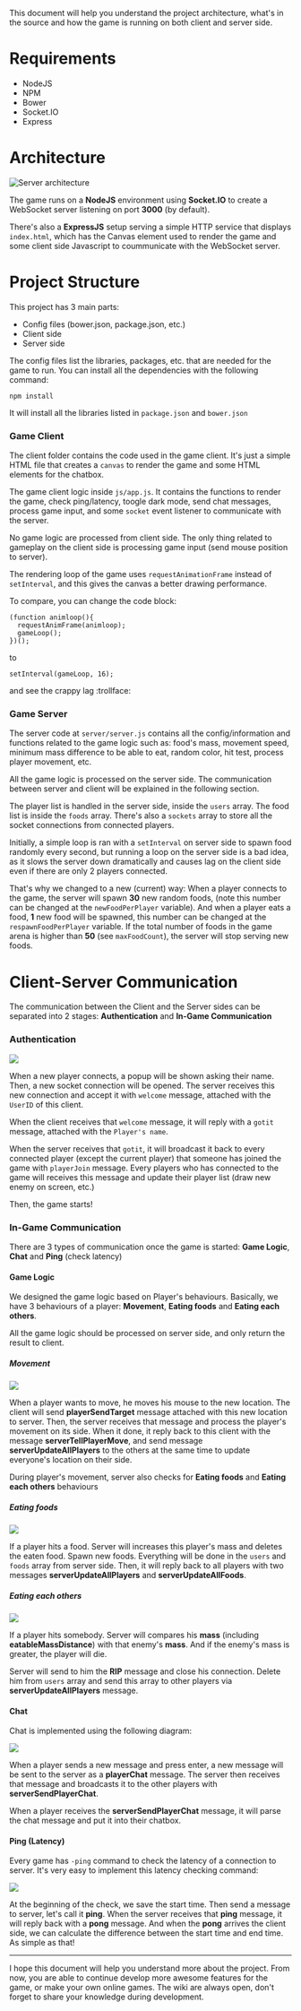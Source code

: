 This document will help you understand the project architecture, what's in the source and how the game is running on both client and server side.

# Requirements
- NodeJS
- NPM
- Bower
- Socket.IO
- Express

# Architecture
![Server architecture](http://i.imgur.com/Zw561RV.png)

The game runs on a **NodeJS** environment using **Socket.IO** to create a WebSocket server listening on port **3000** (by default).

There's also a **ExpressJS** setup serving a simple HTTP service that displays `index.html`, which has the Canvas element used to render the game and some client side Javascript to coummunicate with the WebSocket server.

# Project Structure
This project has 3 main parts:
- Config files (bower.json, package.json, etc.)
- Client side
- Server side

The config files list the libraries, packages, etc. that are needed for the game to run. You can install all the dependencies with the following command:

```
npm install
```

It will install all the libraries listed in `package.json` and `bower.json`

### Game Client

The client folder contains the code used in the game client. It's just a simple HTML file that creates a `canvas` to render the game and some HTML elements for the chatbox.

The game client logic inside `js/app.js`. It contains the functions to render the game, check ping/latency, toogle dark mode, send chat messages, process game input, and some `socket` event listener to communicate with the server.

No game logic are processed from client side. The only thing related to gameplay on the client side is processing game input (send mouse position to server).

The rendering loop of the game uses `requestAnimationFrame` instead of `setInterval`, and this gives the canvas a better drawing performance.

To compare, you can change the code block:

```
(function animloop(){
  requestAnimFrame(animloop);
  gameLoop();
})();
```

to

```
setInterval(gameLoop, 16);
```

and see the crappy lag :trollface: 

### Game Server

The server code at `server/server.js` contains all the config/information and functions related to the game logic such as: food's mass, movement speed, minimum mass difference to be able to eat, random color, hit test, process player movement, etc.

All the game logic is processed on the server side. The communication between server and client will be explained in the following section.

The player list is handled in the server side, inside the `users` array. The food list is inside the `foods` array. There's also a `sockets` array to store all the socket connections from connected players.

Initially, a simple loop is ran with a `setInterval` on server side to spawn food randomly every second, but running a loop on the server side is a bad idea, as it slows the server down dramatically and causes lag on the client side even if there are only 2 players connected. 

That's why we changed to a new (current) way: When a player connects to the game, the server will spawn **30** new random foods, (note this number can be changed at the `newFoodPerPlayer` variable). And when a player eats a food, **1** new food will be spawned, this number can be changed at the `respawnFoodPerPlayer` variable. If the total number of foods in the game arena is higher than **50** (see `maxFoodCount`), the server will stop serving new foods.

# Client-Server Communication

The communication between the Client and the Server sides can be separated into 2 stages: **Authentication** and **In-Game Communication**

### Authentication

![](http://i.imgur.com/q0WWIxt.png)
 
When a new player connects, a popup will be shown asking their name. Then, a new socket connection will be opened. The server receives this new connection and accept it with `welcome` message, attached with the `UserID` of this client.

When the client receives that `welcome` message, it will reply with a `gotit` message, attached with the `Player's name`. 

When the server receives that `gotit`, it will broadcast it back to every connected player (except the current player) that someone has joined the game with `playerJoin` message. Every players who has connected to the game will receives this message and update their player list (draw new enemy on screen, etc.)

Then, the game starts!

### In-Game Communication
There are 3 types of communication once the game is started: **Game Logic**, **Chat** and **Ping** (check latency)
#### Game Logic
We designed the game logic based on Player's behaviours. Basically, we have 3 behaviours of a player: **Movement**, **Eating foods** and **Eating each others**.

All the game logic should be processed on server side, and only return the result to client.

##### Movement
![](http://i.imgur.com/XUMm9EC.png)

When a player wants to move, he moves his mouse to the new location. The client will send **playerSendTarget** message attached with this new location to server. Then, the server receives that message and process the player's movement on its side. When it done, it reply back to this client with the message **serverTellPlayerMove**, and send message **serverUpdateAllPlayers** to the others at the same time to update everyone's location on their side.

During player's movement, server also checks for **Eating foods** and **Eating each others** behaviours
##### Eating foods
![](http://i.imgur.com/anwUrKV.png)

If a player hits a food. Server will increases this player's mass and deletes the eaten food. Spawn new foods. Everything will be done in the `users` and `foods` array from server side. Then, it will reply back to all players with two messages **serverUpdateAllPlayers** and **serverUpdateAllFoods**.

##### Eating each others
![](http://i.imgur.com/jdLOr9T.png)

If a player hits somebody. Server will compares his **mass** (including **eatableMassDistance**) with that enemy's **mass**. And if the enemy's mass is greater, the player will die.

Server will send to him the **RIP** message and close his connection. Delete him from `users` array and send this array to other players via **serverUpdateAllPlayers** message.

#### Chat
Chat is implemented using the following diagram:

![](http://i.imgur.com/dbBc8Nc.png)

When a player sends a new message and press enter, a new message will be sent to the server as a **playerChat** message. The server then receives that message and broadcasts it to the other players with **serverSendPlayerChat**. 

When a player receives the **serverSendPlayerChat** message, it will parse the chat message and put it into their chatbox.

#### Ping (Latency)
Every game has `-ping` command to check the latency of a connection to server. It's very easy to implement this latency checking command:

![](http://i.imgur.com/epBau83.png)

At the beginning of the check, we save the start time. Then send a message to server, let's call it **ping**. When the server receives that **ping** message, it will reply back with a **pong** message. And when the **pong** arrives the client side, we can calculate the difference between the start time and end time. As simple as that!

***

I hope this document will help you understand more about the project. From now, you are able to continue develop more awesome features for the game, or make your own online games. The wiki are always open, don't forget to share your knowledge during development.